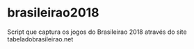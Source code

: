 # brasileirao2018
Script que captura os jogos do Brasileirao 2018 através do site tabeladobrasileirao.net
